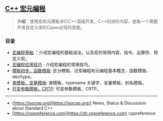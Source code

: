 ## [C++ 宏元编程](#)
> **介绍**：使用宏和元模板进行C++高级开发，C++的进阶内容，是每一个需要开发自定义库的Cpper必背的技能。


### 目录
- [宏编程基础](docs/contents/macro/cxx_macro_syntax.md) ：介绍宏编程的基础语法，以及宏的常用内容、指令、运算符、预定义宏。
- [宏编程应用技巧](docs/contents/macro/cxx_macro_usage.md) : 介绍宏编程的常用技巧。
- [模板初步、函数模板](docs/contents/template/cxx_template_conception.md): 区分模板、泛型编程和元编程基本概念，函数模板、decltype。
- [类模板、变量模板](docs/contents/template/cxx_template_class.md): 类模板、typename 关键字、变量模板、别名模板。
- [可变参数模板、CRTP](docs/contents/template/cxx_template_para_crtp.md): 可变参数模板、CRTP。

---
- [https://isocpp.org](https://isocpp.org/) News, Status & Discussion about Standard C++
- [https://cppreference.com](https://zh.cppreference.com) cppreference